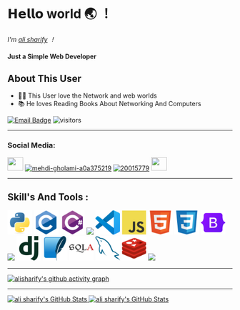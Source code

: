 # 𝗛𝗲𝗹𝗹𝗼 <b>world</b> 🌏 ！ 

*I'm [ali sharify](https://github.com/alisharify7) ！*

#### Just a Simple Web Developer  


## About This User

- 👨‍💻 This User love the Network and web worlds
- :books: He loves Reading Books About Networking And Computers 

[![Email Badge](https://img.shields.io/badge/-Email-c14438?style=flat-square&logo=Gmail&logoColor=white&link=mailto:yaronhuang@foxmail.com)](mailto:alisharifyoffcial@gmail.com)
![visitors](https://visitor-badge.laobi.icu/badge?page_id=alisharify7)


---
### Social Media:
<span>
<a href="https://twitter.com/alisharify7" target="blank"><img src="https://raw.githubusercontent.com/rahuldkjain/github-profile-readme-generator/master/src/images/icons/Social/twitter.svg" height="30" width="35" /></a>
</span>

<span>
<a href="https://ir.linkedin.com/in/ali-sharify-b31422249" target="blank"><img  src="https://raw.githubusercontent.com/rahuldkjain/github-profile-readme-generator/master/src/images/icons/Social/linked-in-alt.svg" alt="mehdi-gholami-a0a375219" height="30" width="35" /></a>
</span>

<span>
<a href="https://stackoverflow.com/users/19970335/alisharify" target="blank"><img src="https://raw.githubusercontent.com/rahuldkjain/github-profile-readme-generator/master/src/images/icons/Social/stack-overflow.svg" alt="20015779" height="30" width="35" /></a>
</span>

<span>
<a href="https://instagram.com/ali.sharify.7" target="blank"><img  src="https://raw.githubusercontent.com/rahuldkjain/github-profile-readme-generator/master/src/images/icons/Social/instagram.svg"  height="30" width="35" /></a>
</<span>


---

## Skill's And Tools :

  
<span>
<img width="55" src="https://raw.githubusercontent.com/devicons/devicon/55609aa5bd817ff167afce0d965585c92040787a/icons/python/python-original.svg">
</span>  

<span>
<img width="55" src="https://raw.githubusercontent.com/devicons/devicon/55609aa5bd817ff167afce0d965585c92040787a/icons/c/c-original.svg">
</span> 

<span>
<img width="55" src="https://raw.githubusercontent.com/devicons/devicon/55609aa5bd817ff167afce0d965585c92040787a/icons/csharp/csharp-original.svg">
</span> 

<span>
<img width="55" src="https://upload.wikimedia.org/wikipedia/commons/thumb/1/1d/PyCharm_Icon.svg/512px-PyCharm_Icon.svg.png">
</span>  


<span>
<img width="55" src="https://raw.githubusercontent.com/devicons/devicon/55609aa5bd817ff167afce0d965585c92040787a/icons/vscode/vscode-original.svg">
</span>  

<span>
<img width="55" src="https://raw.githubusercontent.com/devicons/devicon/55609aa5bd817ff167afce0d965585c92040787a/icons/javascript/javascript-original.svg">
</span>  

<span>
<img width="55" src="https://raw.githubusercontent.com/devicons/devicon/55609aa5bd817ff167afce0d965585c92040787a/icons/html5/html5-original.svg">
</span>  

<span>
<img width="55" src="https://raw.githubusercontent.com/devicons/devicon/55609aa5bd817ff167afce0d965585c92040787a/icons/css3/css3-original.svg">
</span>  

<span>
<img width="55" src="https://raw.githubusercontent.com/devicons/devicon/55609aa5bd817ff167afce0d965585c92040787a/icons/bootstrap/bootstrap-original.svg">
</span>  

<span>
<img  width="145" src="https://flask.palletsprojects.com/en/3.0.x/_images/flask-horizontal.png">
</span>  


<span>
<img width="55" src="https://raw.githubusercontent.com/devicons/devicon/55609aa5bd817ff167afce0d965585c92040787a/icons/django/django-plain.svg">
</span>  

<span>
<img width="55" src="https://raw.githubusercontent.com/devicons/devicon/55609aa5bd817ff167afce0d965585c92040787a/icons/sqlite/sqlite-original.svg">
</span>  

<span>
<img width="55" src="https://raw.githubusercontent.com/devicons/devicon/55609aa5bd817ff167afce0d965585c92040787a/icons/sqlalchemy/sqlalchemy-original.svg">
</span>  

<span>
<img width="55" src="https://raw.githubusercontent.com/devicons/devicon/55609aa5bd817ff167afce0d965585c92040787a/icons/mysql/mysql-original.svg">
</span>  

<span>
<img width="55" src="https://raw.githubusercontent.com/devicons/devicon/55609aa5bd817ff167afce0d965585c92040787a/icons/redis/redis-original.svg">
</span>  

<span>
<img width="55" src="https://raw.githubusercontent.com/devicons/devicon/55609aa5bd817ff167afce0d965585c92040787a/icons/vsspan/vsspan-original.svg">
</span>  

---

[![alisharify's github activity graph](https://github-readme-activity-graph.vercel.app/graph?username=alisharify7&theme=github-compact)](https://github.com/ashutosh00710/github-readme-activity-graph)


---
<a href="https://github.com/alisharify7">
  <img  src="https://github-readme-stats.vercel.app/api?username=alisharify7&show_icons=true&line_height=30&count_private=true&title_color=ab72c0&text_color=ab72c0&icon_color=6aa6f8&bg_color=22272e" alt="ali sharify's GitHub Stats" />
</a>

<a href="https://github.com/alisharify7">
  <img  src="https://github-readme-stats.vercel.app/api/top-langs/?username=alisharify7&hide=html&langs_count=50&title_color=ab72c0&text_color=ab72c0&icon_color=6aa6f8&bg_color=22272e" alt="ali sharify's GitHub Stats" />
</a>

